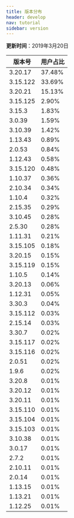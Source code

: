 ```yaml
---
title: 版本分布
header: develop
nav: tutorial
sidebar: version
---
```

**更新时间**：2019年3月20日

|版本号|用户占比|
|---|---|
|3.20.17|37.48%|
|3.15.122|33.69%|
|3.20.21|15.13%|
|3.15.125|2.90%|
|3.15.3|1.83%|
|3.0.39|1.59%|
|3.10.39|1.42%|
|1.13.43|0.89%|
|2.0.53|0.84%|
|1.12.43|0.58%|
|3.15.120|0.48%|
|1.10.37|0.36%|
|2.10.34|0.34%|
|1.10.4|0.32%|
|2.15.35|0.29%|
|3.10.45|0.28%|
|2.5.30|0.28%|
|1.11.31|0.21%|
|3.15.105|0.18%|
|3.20.15|0.15%|
|3.15.119|0.15%|
|1.10.5|0.14%|
|3.20.13|0.06%|
|1.12.31|0.05%|
|3.30.3|0.04%|
|3.15.112|0.03%|
|2.15.14|0.03%|
|3.30.7|0.02%|
|3.15.117|0.02%|
|3.15.116|0.02%|
|2.0.51|0.02%|
|1.9.6|0.02%|
|3.20.8|0.01%|
|3.20.12|0.01%|
|3.20.11|0.01%|
|3.15.110|0.01%|
|3.15.104|0.01%|
|3.15.103|0.01%|
|3.10.38|0.01%|
|3.0.17|0.01%|
|2.7.2|0.01%|
|2.10.11|0.01%|
|2.0.14|0.01%|
|1.13.15|0.01%|
|1.13.21|0.01%|
|1.12.25|0.01%|
